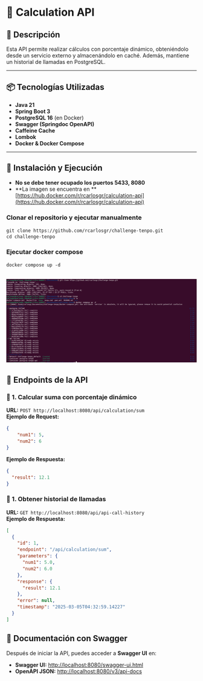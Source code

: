 # 🚀 Calculation API

## 📌 Descripción
Esta API permite realizar cálculos con porcentaje dinámico, obteniéndolo desde un servicio externo y almacenándolo en caché. Además, mantiene un historial de llamadas en PostgreSQL.

---

## 📦 Tecnologías Utilizadas
- **Java 21**
- **Spring Boot 3**
- **PostgreSQL 16** (en Docker)
- **Swagger (Springdoc OpenAPI)**
- **Caffeine Cache**
- **Lombok**
- **Docker & Docker Compose**

---

## 🚀 Instalación y Ejecución
- **No se debe tener ocupado los puertos 5433, 8080**
- **La imagen se encuentra en ** [https://hub.docker.com/r/rcarlosgr/calculation-api](https://hub.docker.com/r/rcarlosgr/calculation-api)

### Clonar el repositorio y ejecutar manualmente
```text
git clone https://github.com/rcarlosgr/challenge-tenpo.git
cd challenge-tenpo
```

### Ejecutar docker compose
```text
docker compose up -d
```

![img.png](img.png)
---

## 📌 Endpoints de la API

### 📍 1. Calcular suma con porcentaje dinámico

**URL:** `POST http://localhost:8080/api/calculation/sum`  
**Ejemplo de Request:**
```json
{
    "num1": 5,
    "num2": 6
}
```
**Ejemplo de Respuesta:**
```json
{
  "result": 12.1
}
```

### 📍 1. Obtener historial de llamadas 
**URL:** `GET http://localhost:8080/api/api-call-history`   
**Ejemplo de Respuesta:**
```json
[
  {
    "id": 1,
    "endpoint": "/api/calculation/sum",
    "parameters": {
      "num1": 5.0,
      "num2": 6.0
    },
    "response": {
      "result": 12.1
    },
    "error": null,
    "timestamp": "2025-03-05T04:32:59.14227"
  }
]
```

## 📌 Documentación con Swagger
Después de iniciar la API, puedes acceder a **Swagger UI** en:

- **Swagger UI:** [http://localhost:8080/swagger-ui.html](http://localhost:8080/swagger-ui.html)
- **OpenAPI JSON:** [http://localhost:8080/v3/api-docs](http://localhost:8080/v3/api-docs)

